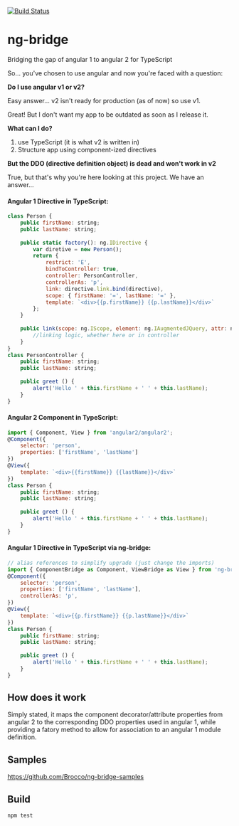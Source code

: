 [![Build Status](https://travis-ci.org/Brocco/ng-bridge.svg)](https://travis-ci.org/Brocco/ng-bridge)
# ng-bridge
Bridging the gap of angular 1 to angular 2 for TypeScript

So... you've chosen to use angular and now you're faced with a question:

**Do I use angular v1 or v2?**

Easy answer... v2 isn't ready for production (as of now) so use v1.

Great! But I don't want my app to be outdated as soon as I release it.

**What can I do?**

1. use TypeScript (it is what v2 is written in)
1. Structure app using component-ized directives

**But the DDO (directive definition object) is dead and won't work in v2**

True, but that's why you're here looking at this project. We have an answer...

#### Angular 1 Directive in TypeScript:
``` javascript
class Person {
	public firstName: string;
	public lastName: string;
	
	public static factory(): ng.IDirective {
		var diretive = new Person();
		return {
			restrict: 'E',
			bindToController: true,
			controller: PersonController,
			controllerAs: 'p',
			link: directive.link.bind(directive),
			scope: { firstName: '=', lastName: '=' },
			template: `<div>{{p.firstName}} {{p.lastName}}</div>`
		};
	}
	
	public link(scope: ng.IScope, element: ng.IAugmentedJQuery, attr: ng.IAttributes, ctrl: PersonController) {
		//linking logic, whether here or in controller
	} 
}
class PersonController {
	public firstName: string;
	public lastName: string;
	
	public greet () {
		alert('Hello ' + this.firstName + ' ' + this.lastName);
	}
}
```

#### Angular 2 Component in TypeScript:
``` javascript
import { Component, View } from 'angular2/angular2';
@Component({
	selector: 'person',
	properties: ['firstName', 'lastName']
})
@View({
	template: `<div>{{firstName}} {{lastName}}</div>`
})
class Person {
	public firstName: string;
	public lastName: string;
	
	public greet () {
		alert('Hello ' + this.firstName + ' ' + this.lastName);
	}
}
```

#### Angular 1 Directive in TypeScript via ng-bridge:
``` javascript
// alias references to simplify upgrade (just change the imports)
import { ComponentBridge as Component, ViewBridge as View } from 'ng-bridge';
@Component({
	selector: 'person',
	properties: ['firstName', 'lastName'],
	controllerAs: 'p',
})
@View({
	template: `<div>{{p.firstName}} {{p.lastName}}</div>`
})
class Person {
	public firstName: string;
	public lastName: string;
	
	public greet () {
		alert('Hello ' + this.firstName + ' ' + this.lastName);
	}
}
```

## How does it work
Simply stated, it maps the component decorator/attribute properties from angular 2 to the corresponding 
DDO properties used in angular 1, while providing a fatory method to allow for association to an
angular 1 module definition.

## Samples
https://github.com/Brocco/ng-bridge-samples

## Build
`npm test`